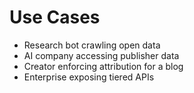 # Use Cases

- Research bot crawling open data
- AI company accessing publisher data
- Creator enforcing attribution for a blog
- Enterprise exposing tiered APIs
